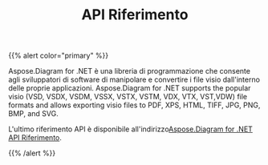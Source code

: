 ﻿---
title: API Riferimento
type: docs
weight: 70
url: /it/net/api-reference/
---
{{% alert color="primary" %}} 

Aspose.Diagram for .NET è una libreria di programmazione che consente agli sviluppatori di software di manipolare e convertire i file visio dall'interno delle proprie applicazioni. Aspose.Diagram for .NET supports the popular visio (VSD, VSDX, VSDM, VSSX, VSTX, VSTM, VDX, VTX, VST,VDW) file formats and allows exporting visio files to PDF, XPS, HTML, TIFF, JPG, PNG, BMP, and SVG.

 L'ultimo riferimento API è disponibile all'indirizzo[Aspose.Diagram for .NET API Riferimento](https://reference.aspose.com/diagram/net).

{{% /alert %}}
